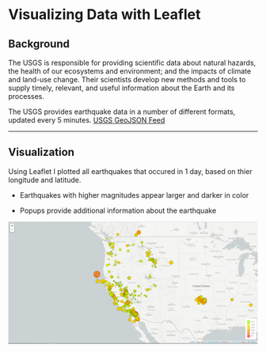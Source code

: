 # Visualizing Data with Leaflet

## Background


The USGS is responsible for providing scientific data about natural hazards, the health of our ecosystems and environment; and the impacts of climate and land-use change. Their scientists develop new methods and tools to supply timely, relevant, and useful information about the Earth and its processes.

The USGS provides earthquake data in a number of different formats, updated every 5 minutes.
[USGS GeoJSON Feed](http://earthquake.usgs.gov/earthquakes/feed/v1.0/geojson.php)

<hr>

## Visualization

  Using Leaflet I plotted all earthquakes that occured in 1 day, based on thier longitude and latitude.

   * Earthquakes with higher magnitudes appear larger and darker in color

   * Popups provide additional information about the earthquake


![2-BasicMap](Images/2-BasicMap.png)
